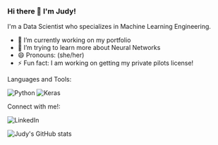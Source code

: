 ### Hi there 👋 I'm Judy!  
I'm a Data Scientist who specializes in Machine Learning Engineering.

- 🔭 I’m currently working on my portfolio
- 🌱 I’m trying to learn more about Neural Networks 
- 😄 Pronouns: (she/her)
- ⚡ Fun fact: I am working on getting my private pilots license!

Languages and Tools: 

![Python](https://img.shields.io/badge/python-3670A0?style=for-the-badge&logo=python&logoColor=ffdd54)
![Keras](https://img.shields.io/badge/Keras-%23D00000.svg?style=for-the-badge&logo=Keras&logoColor=white)

Connect with me!: 

![LinkedIn](https://img.shields.io/badge/linkedin-%230077B5.svg?style=for-the-badge&logo=linkedin&logoColor=white)

![Judy's GitHub stats](https://github-readme-stats.vercel.app/api?username=judysitero&theme=calm)
